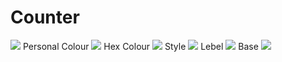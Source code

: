 # Counter
![](https://komarev.com/ghpvc/?username=i-am-surovi)
Personal
Colour
![](https://komarev.com/ghpvc/?username=i-am-surovi&color=brightgreen)
Hex Colour
![](https://komarev.com/ghpvc/?username=i-am-surovi&color=66ff00)
Style
![](https://komarev.com/ghpvc/?username=i-am-surovi&style=plastic)
Lebel
![](https://komarev.com/ghpvc/?username=i-am-surovi&label=PROFILE+VIEWS)
Base
![](https://komarev.com/ghpvc/?username=i-am-surovi&base=1000)
